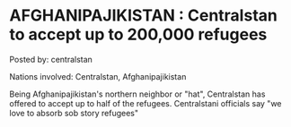 # AFGHANIPAJIKISTAN : Centralstan to accept up to 200,000 refugees

Posted by: centralstan

Nations involved: Centralstan, Afghanipajikistan 

Being Afghanipajikistan's northern neighbor or "hat",
Centralstan has offered to accept up to half of the refugees.
Centralstani officials say "we love to absorb sob story refugees"